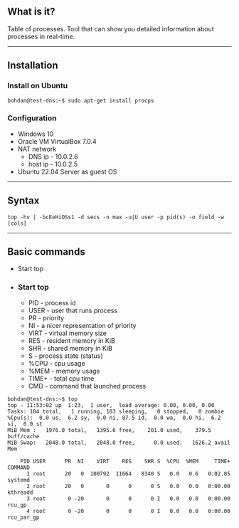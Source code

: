 ## What is it?

Table of processes. Tool that can show you detailed information about processes in real-time.

***
## Installation

### Install on Ubuntu 
```
bohdan@test-dns:~$ sudo apt-get install procps
```

### Configuration
- Windows 10
- Oracle VM VirtualBox 7.0.4
- NAT network
	- DNS ip    - 10.0.2.6
	- host ip   - 10.0.2.5
- Ubuntu 22.04 Server as guest OS

***
## Syntax

```
top -hv | -bcEeHiOSs1 -d secs -n max -u|U user -p pid(s) -o field -w [cols]
```

***
## Basic commands

- Start top

- ###  Start top
	- PID - process id 
	- USER - user that runs process
	- PR - priority
	- NI - a nicer representation of priority
	- VIRT  - virtual memory size
	- RES - resident memory in KiB
	- SHR - shared memory in KiB
	- S - process state (status)
	- %CPU - cpu usage
	- %MEM - memory usage
	- TIME+ - total cpu time
	- CMD - command that launched process
```
bohdan@test-dns:~$ top
top - 11:53:02 up  1:23,  1 user,  load average: 0.00, 0.00, 0.00
Tasks: 104 total,   1 running, 103 sleeping,   0 stopped,   0 zombie
%Cpu(s):  0.0 us,  6.2 sy,  0.0 ni, 87.5 id,  0.0 wa,  0.0 hi,  6.2 si,  0.0 st
MiB Mem :   1976.0 total,   1395.6 free,    201.0 used,    379.5 buff/cache
MiB Swap:   2048.0 total,   2048.0 free,      0.0 used.   1626.2 avail Mem

    PID USER      PR  NI    VIRT    RES    SHR S  %CPU  %MEM     TIME+ COMMAND
      1 root      20   0  100792  11664   8340 S   0.0   0.6   0:02.05 systemd
      2 root      20   0       0      0      0 S   0.0   0.0   0:00.00 kthreadd
      3 root       0 -20       0      0      0 I   0.0   0.0   0:00.00 rcu_gp
      4 root       0 -20       0      0      0 I   0.0   0.0   0:00.00 rcu_par_gp
```

